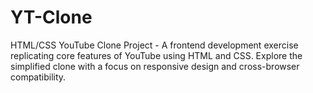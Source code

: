 # YT-Clone
HTML/CSS YouTube Clone Project - A frontend development exercise replicating core features of YouTube using HTML and CSS. Explore the simplified clone with a focus on responsive design and cross-browser compatibility.
